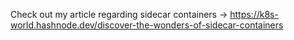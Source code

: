 Check out my article regarding sidecar containers -> https://k8s-world.hashnode.dev/discover-the-wonders-of-sidecar-containers
